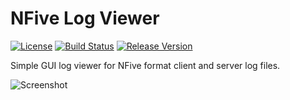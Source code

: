 # NFive Log Viewer

[![License](https://img.shields.io/github/license/NFive/logviewer.svg)](LICENSE)
[![Build Status](https://img.shields.io/appveyor/ci/NFive/logviewer.svg)](https://ci.appveyor.com/project/NFive/logviewer)
[![Release Version](https://img.shields.io/github/release/NFive/logviewer/all.svg)](https://github.com/NFive/logviewer/releases)

Simple GUI log viewer for NFive format client and server log files.

![Screenshot](https://user-images.githubusercontent.com/43646/59230321-033af080-8bd5-11e9-8a5b-2e3e626974d2.png)
